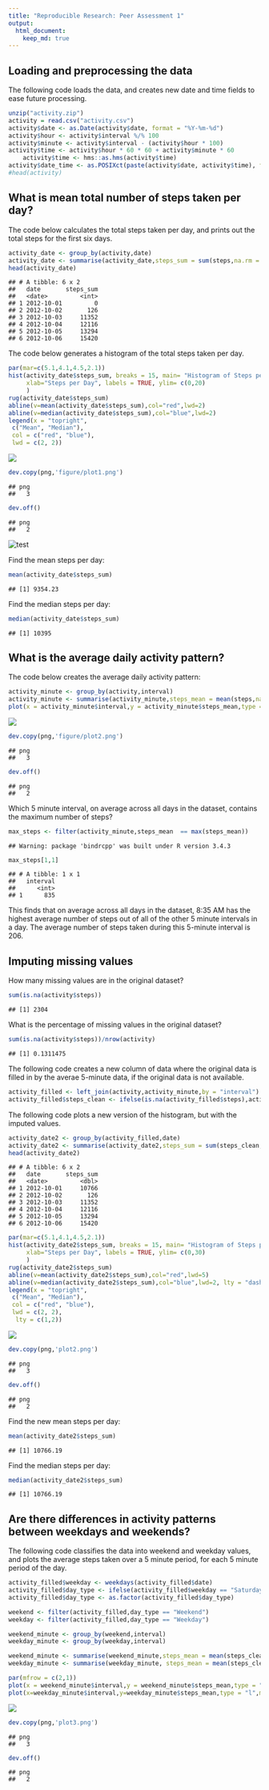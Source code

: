 ```yaml
---
title: "Reproducible Research: Peer Assessment 1"
output: 
  html_document:
    keep_md: true
---
```


## Loading and preprocessing the data

The following code loads the data, and creates new date and time fields to ease future processing.  


```r
unzip("activity.zip")
activity = read.csv("activity.csv")
activity$date <- as.Date(activity$date, format = "%Y-%m-%d")
activity$hour <- activity$interval %/% 100
activity$minute <- activity$interval - (activity$hour * 100)
activity$time <- activity$hour * 60 * 60 + activity$minute * 60
    activity$time <- hms::as.hms(activity$time)
activity$date_time <- as.POSIXct(paste(activity$date, activity$time), format="%Y-%m-%d %H:%M:%S")
#head(activity)
```

## What is mean total number of steps taken per day?

The code below calculates the total steps taken per day, and prints out the total steps for the first six days.   




```r
activity_date <- group_by(activity,date)
activity_date <- summarise(activity_date,steps_sum = sum(steps,na.rm = TRUE))
head(activity_date)
```

```
## # A tibble: 6 x 2
##   date       steps_sum
##   <date>         <int>
## 1 2012-10-01         0
## 2 2012-10-02       126
## 3 2012-10-03     11352
## 4 2012-10-04     12116
## 5 2012-10-05     13294
## 6 2012-10-06     15420
```

The code below generates a histogram of the total steps taken per day.   


```r
par(mar=c(5.1,4.1,4.5,2.1))
hist(activity_date$steps_sum, breaks = 15, main= "Histogram of Steps per day", cex.main=1,
     xlab="Steps per Day", labels = TRUE, ylim= c(0,20)
     )
rug(activity_date$steps_sum)
abline(v=mean(activity_date$steps_sum),col="red",lwd=2)
abline(v=median(activity_date$steps_sum),col="blue",lwd=2)
legend(x = "topright", 
 c("Mean", "Median"),
 col = c("red", "blue"),
 lwd = c(2, 2))
```

![](PA1_template_files/figure-html/unnamed-chunk-4-1.png)<!-- -->

```r
dev.copy(png,'figure/plot1.png')
```

```
## png 
##   3
```

```r
dev.off()
```

```
## png 
##   2
```

![test](figure/plot1.png)


Find the mean steps per day:

```r
mean(activity_date$steps_sum)
```

```
## [1] 9354.23
```


Find the median steps per day:

```r
median(activity_date$steps_sum)
```

```
## [1] 10395
```


## What is the average daily activity pattern?
The code below creates the average daily activity pattern:


```r
activity_minute <- group_by(activity,interval)
activity_minute <- summarise(activity_minute,steps_mean = mean(steps,na.rm = TRUE))
plot(x = activity_minute$interval,y = activity_minute$steps_mean,type = "l", main = "Daily activity pattern", xlab = "Time of Day", ylab = "average steps in 5 minute interval")
```

![](PA1_template_files/figure-html/unnamed-chunk-7-1.png)<!-- -->

```r
dev.copy(png,'figure/plot2.png')
```

```
## png 
##   3
```

```r
dev.off()
```

```
## png 
##   2
```

Which 5 minute interval, on average across all days in the dataset, contains the maximum number of steps?


```r
max_steps <- filter(activity_minute,steps_mean  == max(steps_mean))
```

```
## Warning: package 'bindrcpp' was built under R version 3.4.3
```

```r
max_steps[1,1]
```

```
## # A tibble: 1 x 1
##   interval
##      <int>
## 1      835
```
This finds that on average across all days in the dataset, 8:35 AM has the highest average number of steps out of all of the other 5 minute intervals in a day.  The average number of steps taken during this 5-minute interval is 206.  

## Imputing missing values

How many missing values are in the original dataset? 

```r
sum(is.na(activity$steps))
```

```
## [1] 2304
```

What is the percentage of missing values in the original dataset? 

```r
sum(is.na(activity$steps))/nrow(activity)
```

```
## [1] 0.1311475
```

The following code creates a new column of data where the original data is filled in by the averae 5-minute data, if the original data is not available.   




```r
activity_filled <- left_join(activity,activity_minute,by = "interval")
activity_filled$steps_clean <- ifelse(is.na(activity_filled$steps),activity_filled$steps_mean,activity_filled$steps)
```

The following code plots a new version of the histogram, but with the imputed values.   


```r
activity_date2 <- group_by(activity_filled,date)
activity_date2 <- summarise(activity_date2,steps_sum = sum(steps_clean,na.rm = TRUE))
head(activity_date2)
```

```
## # A tibble: 6 x 2
##   date       steps_sum
##   <date>         <dbl>
## 1 2012-10-01     10766
## 2 2012-10-02       126
## 3 2012-10-03     11352
## 4 2012-10-04     12116
## 5 2012-10-05     13294
## 6 2012-10-06     15420
```

```r
par(mar=c(5.1,4.1,4.5,2.1))
hist(activity_date2$steps_sum, breaks = 15, main= "Histogram of Steps per Day - Imputed NAs", cex.main=1,
     xlab="Steps per Day", labels = TRUE, ylim= c(0,30)
     )
rug(activity_date2$steps_sum)
abline(v=mean(activity_date2$steps_sum),col="red",lwd=5)
abline(v=median(activity_date2$steps_sum),col="blue",lwd=2, lty = "dashed")
legend(x = "topright", 
 c("Mean", "Median"),
 col = c("red", "blue"),
 lwd = c(2, 2),
  lty = c(1,2))
```

![](PA1_template_files/figure-html/unnamed-chunk-13-1.png)<!-- -->

```r
dev.copy(png,'plot2.png')
```

```
## png 
##   3
```

```r
dev.off()
```

```
## png 
##   2
```

Find the new mean steps per day:

```r
mean(activity_date2$steps_sum)
```

```
## [1] 10766.19
```

Find the median steps per day:

```r
median(activity_date2$steps_sum)
```

```
## [1] 10766.19
```

## Are there differences in activity patterns between weekdays and weekends?

The following code classifies the data into weekend and weekday values, and plots the average steps taken over a 5 minute period, for each 5 minute period of the day.   


```r
activity_filled$weekday <- weekdays(activity_filled$date)
activity_filled$day_type <- ifelse(activity_filled$weekday == "Saturday" | activity_filled$weekday == "Sunday","Weekend","Weekday")
activity_filled$day_type <- as.factor(activity_filled$day_type)

weekend <- filter(activity_filled,day_type == "Weekend")
weekday <- filter(activity_filled,day_type == "Weekday")

weekend_minute <- group_by(weekend,interval)
weekday_minute <- group_by(weekday,interval)

weekend_minute <- summarise(weekend_minute,steps_mean = mean(steps_clean))
weekday_minute <- summarise(weekday_minute, steps_mean = mean(steps_clean))

par(mfrow = c(2,1))
plot(x = weekend_minute$interval,y = weekend_minute$steps_mean,type = "l", main = "Weekend", xlab = "Time of Day", ylab = "Steps")
plot(x=weekday_minute$interval,y=weekday_minute$steps_mean,type = "l",main = "Weekday", xlab = "Time of Day", ylab = "Steps")
```

![](PA1_template_files/figure-html/unnamed-chunk-16-1.png)<!-- -->

```r
dev.copy(png,'plot3.png')
```

```
## png 
##   3
```

```r
dev.off()
```

```
## png 
##   2
```


